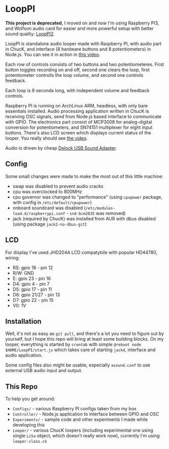 # LoopPI

**This project is deprecated**, I moved on and now I'm using Raspberry PI3, and Wolfson audio card for easier and more powerful setup with better sound quality: [LoopPI2](https://github.com/szymonkaliski/LoopPI2).

LoopPI is standalone audio looper made with Raspberry PI, with audio part in ChucK, and interface (8 hardware buttons and 8 potentiometers) in Node.js. You can see it in action in [this video](https://vimeo.com/108919777).

Each row of controls consists of two buttons and two potentiometeres. First button toggles recording on and off, second one clears the loop, first potentiometer controlls the loop volume, and second one controls feedback.

Each loop is 8 seconds long, with independent volume and feedback controls.

Raspberry PI is running on ArchLinux ARM, headless, with only bare essentials installed. Audio processing application written in ChucK is receiving OSC signals, send from Node.js based interface to communicate with GPIO. The electronics part consist of MCP3008 for analog-digital conversion for potentiometers, and SN74151 multiplexer for eight input buttons. There's also LCD screen which displays current status of the looper. You really should see [the video](https://vimeo.com/108919777).

Audio is driven by cheap [Delock USB Sound Adapter](http://www.delock.com/produkte/G_61645/merkmale.html?setLanguage=en).

## Config

Some small changes were made to make the most out of this little machine:

* swap was disabled to prevent audio cracks
* cpu was overclocked to 800MHz
* cpu governor was changed to "performance" (using `cpupower` package, with config in `/etc/default/cpupower`)
* onboard soundcard was disabled (`/etc/modules-load.d/raspberrypi.conf` - `snd-bcm2835` was removed)
* jack (required by ChucK) was installed from AUR with dbus disabled (using package `jack2-no-dbus-git`)

## LCD

For display I've used JHD204A LCD compatybile with popular HD44780, wiring:

* RS: gpio 18 - pin 12
* R/W: GND
* E: gpio 23 - pin 16
* D4: gpio 4 - pin 7
* D5: gpio 17 - pin 11
* D6: gpio 21/27 - pin 13
* D7: gpio 22 - pin 15
* V0: 1V

## Installation

Well, it's not as easy as `git pull`, and there's a lot you need to figure out by yourself, but I hope this repo will bring at least some building blocks. On my looper, everything is started by `crontab` with simple `@reboot node $HOME/LoopPI/start.js` which takes care of starting `jackd`, interface and audio application.

Some config files also might be usable, especially `asound.conf` to use external USB audio input and output.

## This Repo

To help you get around:

* `Configs/` - various Raspberry PI configs taken from my box
* `Controller/` - Node.js application to interface between GPIO and OSC
* `Experiments/` - sample code and other experiments I made while developing this
* `Looper/` - various ChucK loopers (including experimental one using single `LiSa` object, which doesn't really work now), currently I'm using `looper-class.ck`
